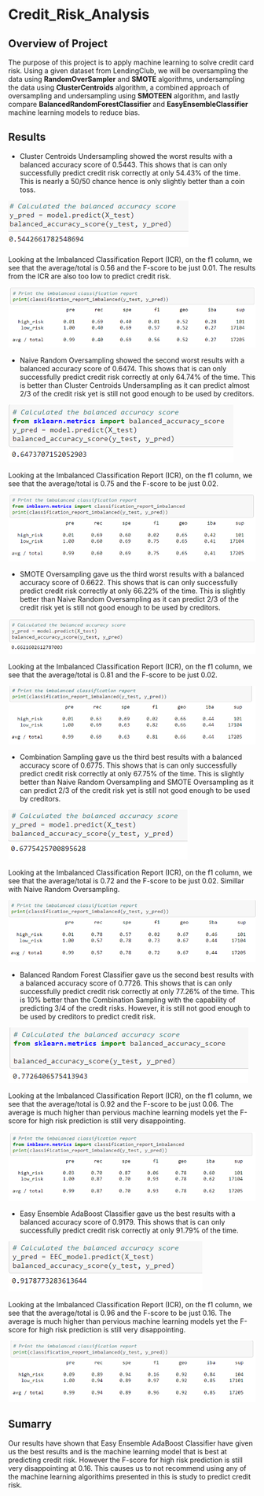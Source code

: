 # Credit_Risk_Analysis

## Overview of Project
The purpose of this project is to apply machine learning to solve credit card risk. Using a given dataset from LendingClub, we will be oversampling the data using **RandomOverSampler** and **SMOTE** algorithms, undersampling the data using **ClusterCentroids** algorithm, a combined approach of oversampling and undersampling using **SMOTEEN** algorithm, and lastly compare **BalancedRandomForestClassifier** and **EasyEnsembleClassifier** machine learning models to reduce bias.

## Results
- Cluster Centroids Undersampling showed the worst results with a balanced accuracy score of 0.5443. This shows that is can only successfully predict credit risk correctly at only 54.43% of the time. This is nearly a 50/50 chance hence is only slightly better than a coin toss.

![Cluster Centroids Undersampling](images/Cluster_Centroids_Undersampling.PNG)

Looking at the Imbalanced Classification Report (ICR), on the f1 column, we see that the average/total is 0.56 and the F-score to be just 0.01. The results from the ICR are also too low to predict credit risk.

![Cluster Centroids Undersampling fscore](images/Cluster_Centroids_Undersampling_f.PNG)
 
 - Naive Random Oversampling showed the second worst results with a balanced accuracy score of 0.6474. This shows that is can only successfully predict credit risk correctly at only 64.74% of the time. This is better than Cluster Centroids Undersampling as it can predict almost 2/3 of the credit risk yet is still not good enough to be used by creditors.

![Naive Random Oversampling](images/Naive_Random_Oversampling.PNG)

Looking at the Imbalanced Classification Report (ICR), on the f1 column, we see that the average/total is 0.75 and the F-score to be just 0.02.

![Naive Random Oversampling fscore](images/Naive_Random_Oversampling_f.PNG)

- SMOTE Oversampling gave us the third worst results with a balanced accuracy score of 0.6622. This shows that is can only successfully predict credit risk correctly at only 66.22% of the time. This is slightly better than Naive Random Oversampling as it can predict 2/3 of the credit risk yet is still not good enough to be used by creditors.

![SMOTE Oversampling](images/SMOTE.PNG)

Looking at the Imbalanced Classification Report (ICR), on the f1 column, we see that the average/total is 0.81 and the F-score to be just 0.02.

![SMOTE Oversampling fscore](images/SMOTE_f.PNG)

- Combination Sampling gave us the third best results with a balanced accuracy score of 0.6775. This shows that is can only successfully predict credit risk correctly at only 67.75% of the time. This is slightly better than Naive Random Oversampling and SMOTE Oversampling as it can predict 2/3 of the credit risk yet is still not good enough to be used by creditors.

![Combination_Sampling](images/Combination_Sampling.PNG)

Looking at the Imbalanced Classification Report (ICR), on the f1 column, we see that the average/total is 0.72 and the F-score to be just 0.02. Simillar with Naive Random Oversampling.

![Combination_Sampling fscore](images/Combination_Sampling_f.PNG)

- Balanced Random Forest Classifier gave us the second best results with a balanced accuracy score of 0.7726. This shows that is can only successfully predict credit risk correctly at only 77.26% of the time. This is 10% better than the Combination Sampling with the capability of predicting 3/4 of the credit risks. However, it is still not good enough to be used by creditors to predict credit risk.

![Balanced_Random_Forest_Classifier](images/Balanced_Random_Forest_Classifier.PNG)

Looking at the Imbalanced Classification Report (ICR), on the f1 column, we see that the average/total is 0.92 and the F-score to be just 0.06. The average is much higher than pervious machine learning models yet the F-score for high risk prediction is still very disappointing.

![Balanced_Random_Forest_Classifier fscore](images/Balanced_Random_Forest_Classifier_f.PNG)

 - Easy Ensemble AdaBoost Classifier gave us the best results with a balanced accuracy score of 0.9179. This shows that is can only successfully predict credit risk correctly at only 91.79% of the time.

![Easy Ensemble AdaBoost Classifier](images/Easy_Ensemble_AdaBoost_Classifier.PNG)

Looking at the Imbalanced Classification Report (ICR), on the f1 column, we see that the average/total is 0.96 and the F-score to be just 0.16. The average is much higher than pervious machine learning models yet the F-score for high risk prediction is still very disappointing.

![Easy Ensemble AdaBoost Classifier fscore](images/Easy_Ensemble_AdaBoost_Classifier_f.PNG)

## Sumarry 
Our results have shown that Easy Ensemble AdaBoost Classifier have given us the best results and is the machine learning model that is best at predicting credit risk. However the F-score for high risk prediction is still very disappointing at 0.16. This causes us to not recommend using any of the machine learning algorithims presented in this is study to predict credit risk.
